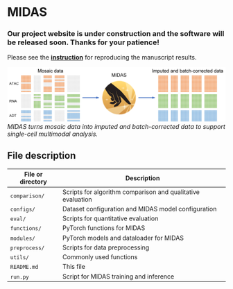 # MIDAS

### Our project website is under construction and the software will be released soon. Thanks for your patience!

Please see the [**instruction**](https://sc-midas-docs.readthedocs.io/en/latest/) for reproducing the manuscript results.

<p align="left">
    <img src="images/midas.png" width="800"/><br/>
    <i>MIDAS turns mosaic data into imputed and batch-corrected data to support single-cell multimodal analysis.</i>
</p>

## File description

| File or directory | Description                                                 |
| ------------------- | ------------------------------------------------------------- |
| `comparison/`     | Scripts for algorithm comparison and qualitative evaluation |
| `configs/`        | Dataset configuration and MIDAS model configuration         |
| `eval/`           | Scripts for quantitative evaluation                         |
| `functions/`      | PyTorch functions for MIDAS                                 |
| `modules/`        | PyTorch models and dataloader for MIDAS                     |
| `preprocess/`     | Scripts for data preprocessing                              |
| `utils/`          | Commonly used functions                                     |
| `README.md`       | This file                                                   |
| `run.py`          | Script for MIDAS training and inference                     |
